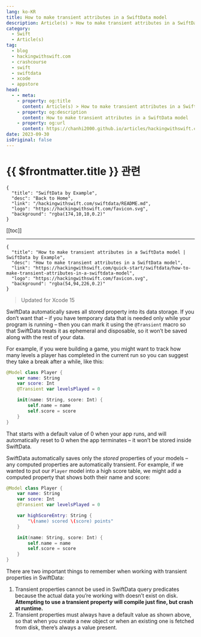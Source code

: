 ```yaml
---
lang: ko-KR
title: How to make transient attributes in a SwiftData model
description: Article(s) > How to make transient attributes in a SwiftData model
category:
  - Swift
  - Article(s)
tag: 
  - blog
  - hackingwithswift.com
  - crashcourse
  - swift
  - swiftdata
  - xcode
  - appstore
head:
  - - meta:
    - property: og:title
      content: Article(s) > How to make transient attributes in a SwiftData model
    - property: og:description
      content: How to make transient attributes in a SwiftData model
    - property: og:url
      content: https://chanhi2000.github.io/articles/hackingwithswift.com/swiftdata/how-to-make-transient-attributes-in-a-swiftdata-model.html
date: 2023-09-30
isOriginal: false
---
```


# {{ $frontmatter.title }} 관련

```component VPCard
{
  "title": "SwiftData by Example",
  "desc": "Back to Home",
  "link": "/hackingwithswift.com/swiftdata/README.md",
  "logo": "https://hackingwithswift.com/favicon.svg",
  "background": "rgba(174,10,10,0.2)"
}
```

[[toc]]

---

```component VPCard
{
  "title": "How to make transient attributes in a SwiftData model | SwiftData by Example",
  "desc": "How to make transient attributes in a SwiftData model",
  "link": "https://hackingwithswift.com/quick-start/swiftdata/how-to-make-transient-attributes-in-a-swiftdata-model", 
  "logo": "https://hackingwithswift.com/favicon.svg",
  "background": "rgba(54,94,226,0.2)"
}
```

> Updated for Xcode 15

SwiftData automatically saves all stored property into its data storage. If you don’t want that – if you have temporary data that is needed only while your program is running – then you can mark it using the `@Transient` macro so that SwiftData treats it as ephemeral and disposable, so it won’t be saved along with the rest of your data.

For example, if you were building a game, you might want to track how many levels a player has completed in the current run so you can suggest they take a break after a while, like this:

```swift
@Model class Player {
    var name: String
    var score: Int
    @Transient var levelsPlayed = 0

    init(name: String, score: Int) {
        self.name = name
        self.score = score
    }
}
```

That starts with a default value of 0 when your app runs, and will automatically reset to 0 when the app terminates – it won’t be stored inside SwiftData.

SwiftData automatically saves only the *stored* properties of your models – any computed properties are automatically transient. For example, if we wanted to put our `Player` model into a high score table, we might add a computed property that shows both their name and score:

```swift
@Model class Player {
    var name: String
    var score: Int
    @Transient var levelsPlayed = 0

    var highScoreEntry: String {
        "\(name) scored \(score) points"
    }

    init(name: String, score: Int) {
        self.name = name
        self.score = score
    }
}
```

There are two important things to remember when working with transient properties in SwiftData:

1. Transient properties cannot be used in SwiftData query predicates because the actual data you’re working with doesn’t exist on disk. **Attempting to use a transient property will compile just fine, but crash at runtime.**
2. Transient properties must always have a default value as shown above, so that when you create a new object or when an existing one is fetched from disk, there’s always a value present.

